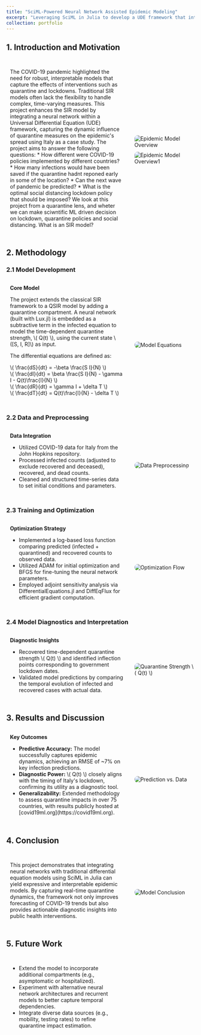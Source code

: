 ```yaml
---
title: "SciML-Powered Neural Network Assisted Epidemic Modeling"
excerpt: "Leveraging SciML in Julia to develop a UDE framework that integrates neural networks with the SIR model for diagnosing COVID-19 quarantine effects.<br/><img src='/images/epidemic_model_thumbnail.jpg'>"
collection: portfolio
---
```


<style>
  .subpart-container {
    margin-top: 20px;
  }
  .content-row {
    display: grid;
    grid-template-columns: 2fr 1fr; /* Two columns: text and images */
    gap: 20px;
    align-items: center;
    margin-bottom: 20px;
  }
  .content-text {
    padding: 10px;
  }
  .content-image {
    max-width: 100%;
    height: auto;
    border-radius: 8px;
    margin-top: 10px;
  }
  .content-title {
    font-weight: bold;
    margin-bottom: 10px;
  }
</style>

## 1. Introduction and Motivation

<div class="subpart-container">
  <div class="content-row">
    <div class="content-text">
      <p>
        The COVID-19 pandemic highlighted the need for robust, interpretable models that capture the effects of interventions such as quarantine and lockdowns. Traditional SIR models often lack the flexibility to handle complex, time-varying measures. This project enhances the SIR model by integrating a neural network within a Universal Differential Equation (UDE) framework, capturing the dynamic influence of quarantine measures on the epidemic's spread using Italy as a case study. The project aims to answer the following questions:
        *  How different were COVID-19 policies implemented by different countries?
        *  How many infections would have been saved if the quarantine hadnt reponed early in some of the location?
        *  Can the next wave of pandemic be predicted?
        *  What is the optimal social distancing lockdown policy that should be imposed?
We look  at this project from a quarantine lens, and wheter we can make sciwntific ML driven decision on lockdown, quarantine policies and social distancing.
What is an SIR model?
      </p>
    </div>
    <div>
      <img src="/images/epidemic_intro.jpg" alt="Epidemic Model Overview" class="content-image">
      <img src="/images/epidemic_intro1.jpg" alt="Epidemic Model Overview1" class="content-image">
    </div>
  </div>
</div>

## 2. Methodology

### 2.1 Model Development

<div class="subpart-container">
  <div class="content-row">
    <div class="content-text">
      <div class="content-title">Core Model</div>
      <p>
        The project extends the classical SIR framework to a QSIR model by adding a quarantine compartment. A neural network (built with Lux.jl) is embedded as a subtractive term in the infected equation to model the time-dependent quarantine strength, \( Q(t) \), using the current state \([S, I, R]\) as input.
      </p>
      <p>
        The differential equations are defined as:
      </p>
      <p>
        \( \frac{dS}{dt} = -\beta \frac{S I}{N} \)<br/>
        \( \frac{dI}{dt} = \beta \frac{S I}{N} - \gamma I - Q(t)\frac{I}{N} \)<br/>
        \( \frac{dR}{dt} = \gamma I + \delta T \)<br/>
        \( \frac{dT}{dt} = Q(t)\frac{I}{N} - \delta T \)
      </p>
    </div>
    <div>
      <img src="/images/model_equations.jpg" alt="Model Equations" class="content-image">
    </div>
  </div>
</div>

### 2.2 Data and Preprocessing

<div class="subpart-container">
  <div class="content-row">
    <div class="content-text">
      <div class="content-title">Data Integration</div>
      <ul>
        <li>Utilized COVID-19 data for Italy from the John Hopkins repository.</li>
        <li>Processed infected counts (adjusted to exclude recovered and deceased), recovered, and dead counts.</li>
        <li>Cleaned and structured time-series data to set initial conditions and parameters.</li>
      </ul>
    </div>
    <div>
      <img src="/images/data_preprocessing.jpg" alt="Data Preprocessing" class="content-image">
    </div>
  </div>
</div>

### 2.3 Training and Optimization

<div class="subpart-container">
  <div class="content-row">
    <div class="content-text">
      <div class="content-title">Optimization Strategy</div>
      <ul>
        <li>Implemented a log-based loss function comparing predicted (infected + quarantined) and recovered counts to observed data.</li>
        <li>Utilized ADAM for initial optimization and BFGS for fine-tuning the neural network parameters.</li>
        <li>Employed adjoint sensitivity analysis via DifferentialEquations.jl and DiffEqFlux for efficient gradient computation.</li>
      </ul>
    </div>
    <div>
      <img src="/images/optimization_flow.jpg" alt="Optimization Flow" class="content-image">
    </div>
  </div>
</div>

### 2.4 Model Diagnostics and Interpretation

<div class="subpart-container">
  <div class="content-row">
    <div class="content-text">
      <div class="content-title">Diagnostic Insights</div>
      <ul>
        <li>Recovered time-dependent quarantine strength \( Q(t) \) and identified inflection points corresponding to government lockdown dates.</li>
        <li>Validated model predictions by comparing the temporal evolution of infected and recovered cases with actual data.</li>
      </ul>
    </div>
    <div>
      <img src="/images/quarantine_strength_plot.jpg" alt="Quarantine Strength \( Q(t) \)" class="content-image">
    </div>
  </div>
</div>

## 3. Results and Discussion

<div class="subpart-container">
  <div class="content-row">
    <div class="content-text">
      <div class="content-title">Key Outcomes</div>
      <ul>
        <li><strong>Predictive Accuracy:</strong> The model successfully captures epidemic dynamics, achieving an RMSE of ~7% on key infection predictions.</li>
        <li><strong>Diagnostic Power:</strong> \( Q(t) \) closely aligns with the timing of Italy's lockdown, confirming its utility as a diagnostic tool.</li>
        <li><strong>Generalizability:</strong> Extended methodology to assess quarantine impacts in over 75 countries, with results publicly hosted at [covid19ml.org](https://covid19ml.org).</li>
      </ul>
    </div>
    <div>
      <img src="/images/prediction_vs_data.jpg" alt="Prediction vs. Data" class="content-image">
    </div>
  </div>
</div>

## 4. Conclusion

<div class="subpart-container">
  <div class="content-row">
    <div class="content-text">
      <p>
        This project demonstrates that integrating neural networks with traditional differential equation models using SciML in Julia can yield expressive and interpretable epidemic models. By capturing real-time quarantine dynamics, the framework not only improves forecasting of COVID-19 trends but also provides actionable diagnostic insights into public health interventions.
      </p>
    </div>
    <div>
      <img src="/images/model_conclusion.jpg" alt="Model Conclusion" class="content-image">
    </div>
  </div>
</div>

## 5. Future Work

<div class="subpart-container">
  <div class="content-row">
    <div class="content-text">
      <ul>
        <li>Extend the model to incorporate additional compartments (e.g., asymptomatic or hospitalized).</li>
        <li>Experiment with alternative neural network architectures and recurrent models to better capture temporal dependencies.</li>
        <li>Integrate diverse data sources (e.g., mobility, testing rates) to refine quarantine impact estimation.</li>
      </ul>
    </div>
  </div>
</div>
